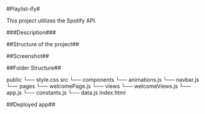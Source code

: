 #Playlist-ify#

This project utilizes the Spotify API.

###Description###

##Structure of the project##

##Screenshot##

##Folder Structure##

public
└── style.css
src
└── components
    └── animations.js
    └── navbar.js
└── pages
    └── welcomePage.js
└── views
    └── welcomeViews.js
└── app.js
└── constants.js
└── data.js
index.html

##Deployed app##
